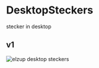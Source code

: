 # DesktopSteckers
stecker in desktop

## v1
![elzup desktop steckers](https://raw.githubusercontent.com/elzup/DesktopSteckers/master/desktop-stechers.png?token=ACLdbLehkgZQQ0A9YRO1JZCcAjh62WsIks5XSSHgwA==)
